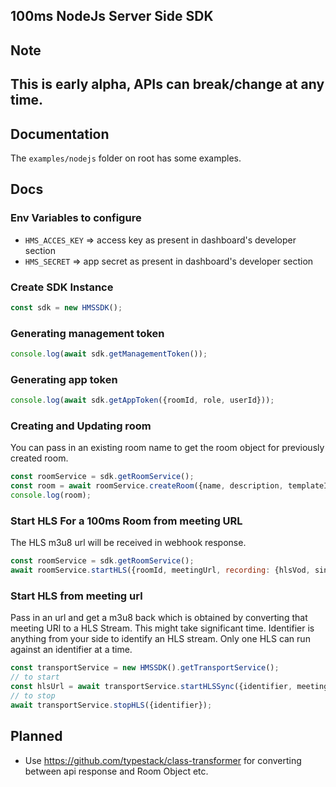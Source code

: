 ## 100ms NodeJs Server Side SDK

## Note
## This is early alpha, APIs can break/change at any time.

## Documentation

The `examples/nodejs` folder on root has some examples.


## Docs

### Env Variables to configure
- `HMS_ACCES_KEY` => access key as present in dashboard's developer section
- `HMS_SECRET` => app secret as present in dashboard's developer section

### Create SDK Instance

```js
const sdk = new HMSSDK();
```

### Generating management token

```js
console.log(await sdk.getManagementToken());
```

### Generating app token

```js
console.log(await sdk.getAppToken({roomId, role, userId}));
```

### Creating and Updating room

You can pass in an existing room name to get the room object for previously created room.

```js
const roomService = sdk.getRoomService();
const room = await roomService.createRoom({name, description, templateId, region});
console.log(room);
```

### Start HLS For a 100ms Room from meeting URL

The HLS m3u8 url will be received in webhook response.

```js
const roomService = sdk.getRoomService();
await roomService.startHLS({roomId, meetingUrl, recording: {hlsVod, singleFilePerLayer}});
```

### Start HLS from meeting url

Pass in an url and get a m3u8 back which is obtained by converting that meeting URl to a HLS Stream.
This might take significant time.
Identifier is anything from your side to identify an HLS stream. Only one HLS can run against an identifier at a time.

```js
const transportService = new HMSSDK().getTransportService();
// to start
const hlsUrl = await transportService.startHLSSync({identifier, meetingUrl});
// to stop
await transportService.stopHLS({identifier});
```

## Planned

- Use https://github.com/typestack/class-transformer for converting between api response and Room Object etc.
